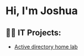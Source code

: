 <h1>Hi, I'm Joshua
<h2>👨‍💻 IT Projects:</h2>

- [Active directory home lab](https://github.com/joshmadakor1/Algorithms-Practice)

  




